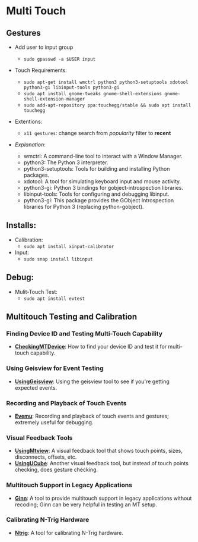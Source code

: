 # Multi Touch


## Gestures

* Add user to input group
  - `sudo gpasswd -a $USER input`

* Touch Requirements:
  - `sudo apt-get install wmctrl python3 python3-setuptools xdotool python3-gi libinput-tools python3-gi`
  - `sudo apt install gnome-tweaks gnome-shell-extensions gnome-shell-extension-manager`
  - `sudo add-apt-repository ppa:touchegg/stable && sudo apt install touchegg`

* Extentions:
  - `x11 gestures`: change search from _popularity_ filter to __recent__


    
* _Explanation_:
  - wmctrl: A command-line tool to interact with a Window Manager.
  - python3: The Python 3 interpreter.
  - python3-setuptools: Tools for building and installing Python packages.
  - xdotool: A tool for simulating keyboard input and mouse activity.
  - python3-gi: Python 3 bindings for gobject-introspection libraries.
  - libinput-tools: Tools for configuring and debugging libinput.
  - python3-gi: This package provides the GObject Introspection libraries for Python 3 (replacing python-gobject).

## Installs:

* Calibration:
  - `sudo apt install xinput-calibrator`
* Input:
  - `sudo snap install libinput`
 
## Debug:

* Mulit-Touch Test:
  - `sudo apt install evtest`


## Multitouch Testing and Calibration

### Finding Device ID and Testing Multi-Touch Capability
- **[CheckingMTDevice](https://wiki.ubuntu.com/Multitouch/Testing/CheckingMTDevice)**: How to find your device ID and test it for multi-touch capability.

### Using Geisview for Event Testing
- **[UsingGeisview](https://wiki.ubuntu.com/Multitouch/Testing/UsingGeisview)**: Using the geisview tool to see if you're getting expected events.

### Recording and Playback of Touch Events
- **[Evemu](https://wiki.ubuntu.com/Multitouch/Testing/Evemu)**: Recording and playback of touch events and gestures; extremely useful for debugging.

### Visual Feedback Tools
- **[UsingMtview](https://wiki.ubuntu.com/Multitouch/Testing/UsingMtview)**: A visual feedback tool that shows touch points, sizes, disconnects, offsets, etc.
- **[UsingUCube](https://wiki.ubuntu.com/Multitouch/Testing/UsingUCube)**: Another visual feedback tool, but instead of touch points checking, does gesture checking.

### Multitouch Support in Legacy Applications
- **[Ginn](https://wiki.ubuntu.com/Multitouch/Ginn)**: A tool to provide multitouch support in legacy applications without recoding; Ginn can be very helpful in testing an MT setup.

### Calibrating N-Trig Hardware
- **[Ntrig](https://wiki.ubuntu.com/Multitouch/Calibration/Ntrig)**: A tool for calibrating N-Trig hardware.
